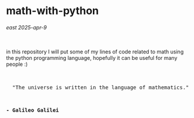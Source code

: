 # math-with-python
<h6>east 2025-apr-9</h6> <br>
in this repository I will put some of my lines of code related to math using the python programming language, hopefully it can be useful for many people :) <br><br>
<pre>     
  "The universe is written in the language of mathematics." <br>

  <b>- Galileo Galilei</b>

  
</pre>

